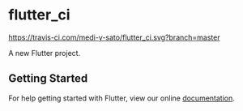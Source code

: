 # flutter_ci

https://travis-ci.com/medi-y-sato/flutter_ci.svg?branch=master

A new Flutter project.

## Getting Started

For help getting started with Flutter, view our online
[documentation](https://flutter.io/).

